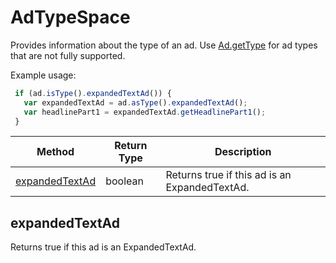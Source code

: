 # AdTypeSpace
Provides information about the type of an ad. Use [Ad.getType](./Ad#getType) for ad types that are not fully supported.      

Example usage:
```javascript
 if (ad.isType().expandedTextAd()) {
   var expandedTextAd = ad.asType().expandedTextAd();
   var headlinePart1 = expandedTextAd.getHeadlinePart1();
 }
```

|Method|Return Type|Description|
|-|-|-
[expandedTextAd](#expandedtextad)|boolean|Returns true if this ad is an ExpandedTextAd. <br />

## <a name="expandedtextad"></a>expandedTextAd
Returns true if this ad is an ExpandedTextAd. 


